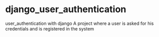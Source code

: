 # django_user_authentication
user_authentication with django
A project where a user is asked for his credentials and is registered in the system

